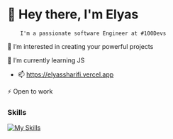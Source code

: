 # 👋 Hey there, I'm Elyas

        I'm a passionate software Engineer at #100Devs

👀 I’m interested in creating your powerful projects

🌱 I’m currently learning JS
- 📫 https://elyassharifi.vercel.app

⚡ Open to work

### Skills

[![My Skills](https://skillicons.dev/icons?i=html,css,js,git)](https://skillicons.dev)

<!---
elyassharifi/elyassharifi is a ✨ special ✨ repository because its `README.md` (this file) appears on your GitHub profile.
You can click the Preview link to take a look at your changes.
--->
